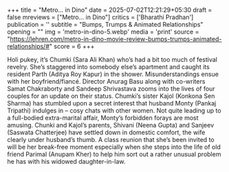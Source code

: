 +++
title = "Metro... in Dino"
date = 2025-07-02T12:21:29+05:30
draft = false
mreviews = ["Metro... in Dino"]
critics = ['Bharathi Pradhan']
publication = ''
subtitle = "Bumps, Trumps & Animated Relationships"
opening = ""
img = 'metro-in-dino-5.webp'
media = 'print'
source = "https://lehren.com/metro-in-dino-movie-review-bumps-trumps-animated-relationships/#"
score = 6
+++

Holi pukey, it’s Chumki (Sara Ali Khan) who’s had a bit too much of festival revelry. She’s staggered into somebody else’s apartment and caught its resident Parth (Aditya Roy Kapur) in the shower. Misunderstandings ensue with her boyfriend/fiancé. Director Anurag Basu along with co-writers Samat Chakraborty and Sandeep Shrivastava zooms into the lives of four couples for an update on their status. Chumki’s sister Kajol (Konkona Sen Sharma) has stumbled upon a secret interest that husband Monty (Pankaj Tripathi) indulges in – cosy chats with other women. Not quite leading up to a full-bodied extra-marital affair, Monty’s forbidden forays are most amusing. Chunki and Kajol’s parents, Shivani (Neena Gupta) and Sanjeev (Saswata Chatterjee) have settled down in domestic comfort, the wife clearly under husband’s thumb. A class reunion that she’s been invited to will be her break-free moment especially when she steps into the life of old friend Parimal (Anupam Kher) to help him sort out a rather unusual problem he has with his widowed daughter-in-law.
